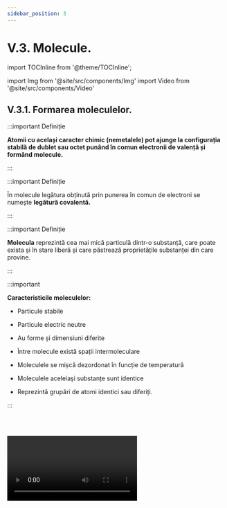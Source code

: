 ```yaml
---
sidebar_position: 3
---
```


# V.3. Molecule.


import TOCInline from '@theme/TOCInline';

<TOCInline toc={toc} />




import Img from '@site/src/components/Img'
import Video from '@site/src/components/Video'




## V.3.1. Formarea moleculelor.

:::important Definiție

**Atomii cu același caracter chimic (nemetalele) pot ajunge la configurația stabilă de dublet sau octet punând în comun electronii de valență și formând molecule.**


:::


:::important Definiție

În molecule legătura obținută prin punerea în comun de electroni se numește **legătură covalentă.** 


:::


:::important Definiție

**Molecula** reprezintă cea mai mică particulă dintr-o substanță, care poate exista și în stare liberă și care păstrează proprietățile substanței din care provine. 


:::



:::important

**Caracteristicile moleculelor:**

- Particule stabile

- Particule electric neutre

- Au forme și dimensiuni diferite

- Între molecule există spații intermoleculare

- Moleculele se mișcă dezordonat în funcție de temperatură

- Moleculele aceleiași substanțe sunt identice

- Reprezintă grupări de atomi identici sau diferiți.
 

:::

<br></br>

<Video src="https://www.youtube.com/embed/Fvbdoc53OJw" />

<br></br>


:::note Observație

#### I.	După tipul atomilor care participă la formarea legăturii, avem:

**1) Legatură covalentă nepolară prin punerea în comun de electroni între atomi identici. Se formează substanțe simple moleculare ( H<sub>2</sub>, N<sub>2</sub>, O<sub>2</sub>, F<sub>2</sub>, Cl<sub>2</sub>, Br<sub>2</sub>, I<sub>2</sub> )**

**Exemple:**

  - a) formarea moleculei de hidrogen ( H<sub>2</sub> ) :

<Img className="img-responsive4" src="chimie/clasa7/capitolul5/5_3_1_Poza1_MoleculaDeHidrogen_vers2.jpg" width="1000" height="80" />


<Img className="img-responsive4" src="chimie/clasa7/capitolul5/5_3_1_Poza5_MoleculaDeHidrogen_Schema_vers2.jpg" width="1000" height="407" />


<br></br>
<br></br>


  - b) formarea moleculei de clor ( Cl<sub>2</sub> ) :

<Img className="img-responsive4" src="chimie/clasa7/capitolul5/5_3_1_Poza2_MoleculaDeClor_vers2.jpg" width="1000" height="111" />

<br></br>
<br></br>

În mod identic se formează și moleculele de F<sub>2</sub> (fluor), I<sub>2</sub> (iod) și Br<sub>2</sub> (brom).


  - c) formarea moleculei de oxigen ( O<sub>2</sub> ) - Nu este în programa de Clasa a VII-a:

<Img className="img-responsive4" src="chimie/clasa7/capitolul5/5_3_1_Poza3_MoleculaDeOxigen_vers2.jpg" width="1000" height="115" />

<br></br>
<br></br>

  - d) formarea moleculei de azot ( N<sub>2</sub> ) - Nu este în programa de Clasa a VII-a:

<Img className="img-responsive4" src="chimie/clasa7/capitolul5/5_3_1_Poza4_MoleculaDeAzot_vers3.jpg" width="1000" height="91" />



<br></br>
<br></br>




**2) Legatură covalentă polară prin punerea în comun de electroni între atomi diferiți.** Se formează substanțe compuse moleculare (compuși moleculari).


**Exemple:**


  - a) formarea moleculei de acid clorhidric (HCl)

<Img className="img-responsive4" src="chimie/clasa7/capitolul5/5_3_1_Poza6_MoleculaDeAcidClorhidric_vers2.jpg" width="1000" height="104" />

<br></br>
<br></br>

  - b) formarea moleculei de apă (H<sub>2</sub>O)

<Img className="img-responsive4" src="chimie/clasa7/capitolul5/5_3_1_Poza7_MoleculaDeApa_vers2.jpg" width="1000" height="155" />

<br></br>
<br></br>

Modelul spațial al moleculei de apă (H<sub>2</sub>O)



<Img className="img-responsive4" src="chimie/clasa7/capitolul5/5_3_1_Poza7bis_ModelulSpatialAlMoleculeiDeApa.jpg" width="1000" height="197" />

<br></br>
<br></br>




  - c) formarea moleculei de amoniac (NH<sub>3</sub>) 


<Img className="img-responsive4" src="chimie/clasa7/capitolul5/5_3_1_Poza8_MoleculaDeAmoniac_vers2.jpg" width="1000" height="156" />

<br></br>
<br></br>

Modelul spațial al moleculei de amoniac (NH<sub>3</sub>) 


<Img className="img-responsive4" src="chimie/clasa7/capitolul5/5_3_1_Poza8bis_ModelulSpatialAlMoleculeiDeAmoniac.jpg" width="1000" height="237" />



<br></br>
<br></br>



  - d) formarea moleculei de metan (CH<sub>4</sub>)

<Img className="img-responsive4" src="chimie/clasa7/capitolul5/5_3_1_Poza9_MoleculaDeMetan_vers2.jpg" width="1000" height="222" />

<br></br>
<br></br>


Modelul spațial al moleculei de metan (CH<sub>4</sub>)


<Img className="img-responsive4" src="chimie/clasa7/capitolul5/5_3_1_Poza9bis_ModelulSpatialAlMoleculeiDeMetan.jpg" width="1000" height="324" />







:::


:::note Observație

#### II.După numărul perechilor de ē puse în comun avem:

<Img className="img-responsive4" src="chimie/clasa7/capitolul5/5_3_1_Poza10_TipLegaturiCovalente_vers2.jpg" width="1000" height="122" />


:::


:::important Definiție

**Formula chimică** reprezintă notarea moleculei cu ajutorul simbolurilor chimice ale elementelor componente și al indicelor, pentru a arăta numărul atomilor din fiecare element.
 
Indicele 1 nu se trece. 
 


:::


Molecula fiind formată din atomi, are dimensiuni foarte mici și masă foarte mică.


:::important Definiție

**Masa moleculară** este o mărime adimensională (un număr) care ne arată de câte ori este mai mare masa reală a unei molecule decât unitatea atomică de masă ( u.a.m.). 

Ea se calculează însumând masele atomice relative ale tuturor atomilor moleculei.

**Exemplu:**
 
Masa moleculară a apei (H<sub>2</sub>O) este M<sub>H<sub>2</sub>O</sub>= 2 A<sub>H</sub> +1 A<sub>O</sub> = 2 + 16 = 18
 
 


:::




<br></br>
<br></br>


## V.3.2. Proprietățile fizice ale compușilor moleculari.





:::tip Experiment

**3.** Proprietățile fizice ale compușilor moleculari

:::


<Video src="https://www.youtube.com/embed/5lB7XcGZ79c" />



**Materiale necesare:** 4 pahare Berzelius cu apă,baghetă, spatulă, circuit electric cu baterie, fire și bec, H<sub>2</sub>SO<sub>4</sub>, Alcool etilic, acid citric, zahăr, naftalină, mase plastice, apă. 


:::warning Atenţie

Acest experiment se efectuează numai de către profesori!

:::



**Descrierea experimentului (Partea 1):** 

- Analizați substanțele din cele 6 probe și stabiliți asemănările și deosebirile dintre proprietățile lor fizice observabile. 




:::note Observaţie (Partea 1)

Substanțele moleculare pot fi sunt solide (zahăr, acid citric, naftalină), lichide (apa, acid sulfuric, alcool etilic) și gazoase (monoxid de carbon, dioxid de carbon, dioxid de sulf, acid clorhidric, amoniac).

:::



**Descrierea experimentului (Partea 2):** 

- Verifică conductibilitatea electrică a substanțelor moleculare dizolvate în apă sub formă de soluții.


:::note Observaţie (Partea 2)

În soluție unii compuși moleculari conduc curentul electric (acid sulfuric, acid citric etc.).

Alți compuși moleculari nu conduc curentul electric, fiind izolatoare electrice (zahărul, naftalina, masele plastice etc.).



:::



**Descrierea experimentului (Partea 3):** 

- Verifică solubilitatea în apă a compușilor moleculari.


:::note Observaţie (Partea 3)

Unii compuși moleculari sunt solubili în apă (zahăr, acid citric, acid sulfuric, monoxidul de carbon etc.).  


:::




:::important

**Proprietățile fizice ale compușilor moleculari:**

**1) Compușii moleculari se găsesc în toate cele 3 stări de agregare :**

- Solidă: zahăr, acid citric, mase plastice (macromolecule), naftalină etc.

- Lichidă: apă, apă oxigenată, alcool etilic, acid sulfuric etc.

- Gazoasă: acid clorhidric, dioxid de carbon(CO<sub>2</sub>), monoxid de carbon (CO), amoniac(NH<sub>3</sub>) etc.

**2) Compușii moleculari, după solubilitatea în apă, sunt:**

- Solubili (exemple: zahăr, acid citric, HCl, acid sulfuric, amoniac)

- Puțin solubili (exemple: CO, CO<sub>2</sub>)

- Insolubili (mase plastice, metan-CH<sub>4</sub>). Aceștia sunt solubili în solvenți organici (acetonă, benzină, benzen, cloroform, tetraclorură de carbon etc.)

**3) Unele soluții ale substanțelor moleculare conduc curentul electric (acidul clorhidric, acidul sulfuric, acidul citric etc), altele nu îl conduc (zahărul, naftalina).**



:::






<br></br>
<br></br>








